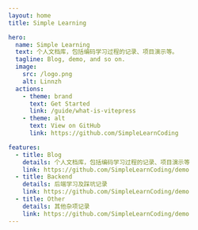 ```yaml
---
layout: home
title: Simple Learning

hero:
  name: Simple Learning
  text: 个人文档库，包括编码学习过程的记录、项目演示等。
  tagline: Blog, demo, and so on.
  image:
    src: /logo.png
    alt: Linnzh
  actions:
    - theme: brand
      text: Get Started
      link: /guide/what-is-vitepress
    - theme: alt
      text: View on GitHub
      link: https://github.com/SimpleLearnCoding

features:
  - title: Blog
    details: 个人文档库，包括编码学习过程的记录、项目演示等
    link: https://github.com/SimpleLearnCoding/demo
  - title: Backend
    details: 后端学习及踩坑记录
    link: https://github.com/SimpleLearnCoding/demo
  - title: Other
    details: 其他杂项记录
    link: https://github.com/SimpleLearnCoding/demo
---
```



